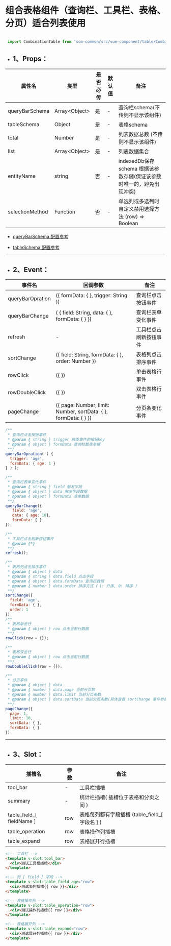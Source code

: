# 组合表格组件（查询栏、工具栏、表格、分页）适合列表使用


   ```javascript 
   
    import CombinationTable from 'scm-common/src/vue-component/table/CombinationTable';

   ```

 - ## 1、Props：
 
| 属性名 | 类型 | 是否必传 | 默认值 | 备注 |  
------------ | ------------- | -------------| -------------| ------------- |
| queryBarSchema | Array\<Object\> | 是 | - | 查询栏schema\(不传则不显示该组件\) |
| tableSchema | Object | 是 | - | 表格schema |
| total | Number | 是 | - | 列表数据总数 \(不传则不显示该组件\) |
| list | Array\<Object\>  | 是 | - | 列表数据集合 |
| entityName | string | 否 | - | indexedDb保存schema 根据该参数存储\(保证该参数时唯一的，避免出现冲突\) |   
| selectionMethod | Function | 否 | - | 单选列或多选列时自定义禁用选择方法 (row) => Boolean | 

 - [queryBarSchema 配置参考](../QueryBar/schema.md)

 - [tableSchema 配置参考](../baseTable/BaseTableSchema.md)


----

 - ## 2、Event：

| 事件名 | 回调参数 |  备注 |  
------------ |  -------------| -------------
| queryBarOpration | ({ formData: { }, trigger: String })| 查询栏点击按钮事件
| queryBarChange | ( { field: String, data: { }, formData: { } }) | 查询栏表单变化事件
| refresh |  -  | 工具栏点击刷新按钮事件
| sortChange | ({ field: String, formData: { }, order: Number })  |  表格列点击排序事件
| rowClick | ({ }) | 单击表格行事件
| rowDoubleClick | ({  }) | 双击表格行事件
| pageChange | ({ page: Number, limit: Number, sortData: { }, formData: { } }) | 分页条变化事件

```javascript
/**
 * 查询栏点击按钮事件
 * @param { string } trigger 触发事件的按钮key
 * @param { object } formData 查询栏数表单据
 **/
queryBarOpration( ( { 
  trigger: 'age',
  formData: { age: 1 } 
} ) );

/**
 * 查询栏表单变化事件
 * @param { string } field 触发字段
 * @param { object } data 触发字段数据
 * @param { object } formData 表单数据
 **/
queryBarChange({
   field: 'age',
   data: { age: 18}, 
   formData: { }
});

/**
 * 工具栏点击刷新按钮事件
 * @param {*}
 **/
refresh();

/**
 * 表格列点击排序事件
 * @param { object } data 
 * @param { string } data.field 点击字段
 * @param { object } data.formData 查询栏数据
 * @param { number } data.order 排序方式（ 1: 升序, 0: 降序 ）
 **/
sortChange({ 
  field: 'age', 
  formData: { }, 
  order: 1 
}) 
/**
 * 表格单击行
 * @param { object } row 点击当前行数据
 **/
rowClick(row = {});

/**
 * 表格双击行
 * @param { object } row 点击当前行数据
 **/
rowDoubleClick(row = {});

/**
 * 分页事件
 * @param { object } data 
 * @param { number } data.page 当前分页数 
 * @param { number } data.limit 当前分页条数
 * @param { object } data.sortData 当前分页条数(具体查看 sortChange 事件参数)
 **/
pageChange({ 
  page: 1, 
  limit: 10, 
  sortData: { }, 
  formData: { } 
})
```


----

- ## 3、Slot：

| 插槽名 | 参数 | 备注 |
| ------------ | ------------ | ------------ |
| tool_bar | - | 工具栏插槽 |
| summary | - | 统计栏插槽\( 插槽位于表格和分页之间 \) | 
| table_field_[ fieldName ] | row | 表格每列都有字段插槽 (table_field_[ 字段名 ] ) |
| table_operation | row | 表格操作列插槽 |
| table_expand | row | 表格展开行插槽 |

```html
<!-- 工具栏 -->
<template v-slot:tool_bar>
  <div>测试工具栏插槽</div>
</template>

<!-- 列 [ field ] 字段 -->
<template v-slot:table_field_age="row">
  <div>测试表列插槽{{ row }}</div>
</template>

<!-- 表格操作列 -->
<template v-slot:table_operation="row">
  <div>测试操作列插槽{{ row }}</div>
</template>

<!-- 表格展开列 -->
<template v-slot:table_expand="row">
  <div>测试展开列插槽{{ row }}</div>
</template>
```